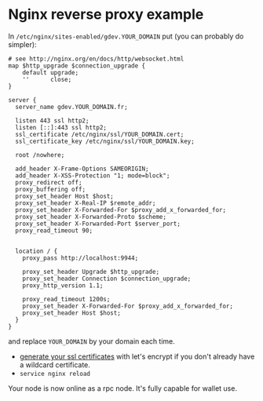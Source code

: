 # Nginx reverse proxy example

In `/etc/nginx/sites-enabled/gdev.YOUR_DOMAIN` put (you can probably do simpler):

```nginx
# see http://nginx.org/en/docs/http/websocket.html
map $http_upgrade $connection_upgrade {
    default upgrade;
    ''      close;
}

server {
  server_name gdev.YOUR_DOMAIN.fr;

  listen 443 ssl http2;
  listen [::]:443 ssl http2;
  ssl_certificate /etc/nginx/ssl/YOUR_DOMAIN.cert;
  ssl_certificate_key /etc/nginx/ssl/YOUR_DOMAIN.key;

  root /nowhere;

  add_header X-Frame-Options SAMEORIGIN;
  add_header X-XSS-Protection "1; mode=block";
  proxy_redirect off;
  proxy_buffering off;
  proxy_set_header Host $host;
  proxy_set_header X-Real-IP $remote_addr;
  proxy_set_header X-Forwarded-For $proxy_add_x_forwarded_for;
  proxy_set_header X-Forwarded-Proto $scheme;
  proxy_set_header X-Forwarded-Port $server_port;
  proxy_read_timeout 90;


  location / {
    proxy_pass http://localhost:9944;

    proxy_set_header Upgrade $http_upgrade;
    proxy_set_header Connection $connection_upgrade;
    proxy_http_version 1.1;

    proxy_read_timeout 1200s;
    proxy_set_header X-Forwarded-For $proxy_add_x_forwarded_for;
    proxy_set_header Host $host;
  }
}
```

and replace `YOUR_DOMAIN` by your domain each time.

- [generate your ssl certificates](https://github.com/acmesh-official/acme.sh) with let's encrypt
  if you don't already have a wildcard certificate.
- `service nginx reload`

Your node is now online as a rpc node. It's fully capable for wallet use.
